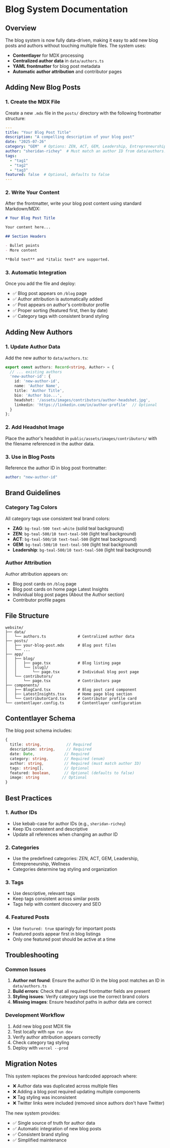# Blog System Documentation

## Overview

The blog system is now fully data-driven, making it easy to add new blog posts and authors without touching multiple files. The system uses:

- **Contentlayer** for MDX processing
- **Centralized author data** in `data/authors.ts`
- **YAML frontmatter** for blog post metadata
- **Automatic author attribution** and contributor pages

## Adding New Blog Posts

### 1. Create the MDX File

Create a new `.mdx` file in the `posts/` directory with the following frontmatter structure:

```yaml
---
title: "Your Blog Post Title"
description: "A compelling description of your blog post"
date: "2025-07-26"
category: "GEM"  # Options: ZEN, ACT, GEM, Leadership, Entrepreneurship, Wellness
author: "sheridan-richey"  # Must match an author ID from data/authors.ts
tags:
  - "tag1"
  - "tag2"
  - "tag3"
featured: false  # Optional, defaults to false
---
```

### 2. Write Your Content

After the frontmatter, write your blog post content using standard Markdown/MDX:

```markdown
# Your Blog Post Title

Your content here...

## Section Headers

- Bullet points
- More content

**Bold text** and *italic text* are supported.
```

### 3. Automatic Integration

Once you add the file and deploy:
- ✅ Blog post appears on `/blog` page
- ✅ Author attribution is automatically added
- ✅ Post appears on author's contributor profile
- ✅ Proper sorting (featured first, then by date)
- ✅ Category tags with consistent brand styling

## Adding New Authors

### 1. Update Author Data

Add the new author to `data/authors.ts`:

```typescript
export const authors: Record<string, Author> = {
  // ... existing authors
  'new-author-id': {
    id: 'new-author-id',
    name: 'Author Name',
    title: 'Author Title',
    bio: 'Author bio...',
    headshot: '/assets/images/contributors/author-headshot.jpg',
    linkedin: 'https://linkedin.com/in/author-profile'  // Optional
  }
};
```

### 2. Add Headshot Image

Place the author's headshot in `public/assets/images/contributors/` with the filename referenced in the author data.

### 3. Use in Blog Posts

Reference the author ID in blog post frontmatter:

```yaml
author: "new-author-id"
```

## Brand Guidelines

### Category Tag Colors

All category tags use consistent teal brand colors:

- **ZAG**: `bg-teal-500 text-white` (solid teal background)
- **ZEN**: `bg-teal-500/10 text-teal-500` (light teal background)
- **ACT**: `bg-teal-500/10 text-teal-500` (light teal background)
- **GEM**: `bg-teal-500/10 text-teal-500` (light teal background)
- **Leadership**: `bg-teal-500/10 text-teal-500` (light teal background)

### Author Attribution

Author attribution appears on:
- Blog post cards on `/blog` page
- Blog post cards on home page Latest Insights
- Individual blog post pages (About the Author section)
- Contributor profile pages

## File Structure

```
website/
├── data/
│   └── authors.ts              # Centralized author data
├── posts/
│   ├── your-blog-post.mdx      # Blog post files
│   └── ...
├── app/
│   ├── blog/
│   │   ├── page.tsx            # Blog listing page
│   │   └── [slug]/
│   │       └── page.tsx        # Individual blog post page
│   └── contributors/
│       └── page.tsx            # Contributors page
├── components/
│   ├── BlogCard.tsx            # Blog post card component
│   ├── LatestInsights.tsx      # Home page blog section
│   └── ContributorCard.tsx     # Contributor profile card
└── contentlayer.config.ts      # Contentlayer configuration
```

## Contentlayer Schema

The blog post schema includes:

```typescript
{
  title: string,           // Required
  description: string,     // Required
  date: Date,             // Required
  category: string,       // Required (enum)
  author: string,         // Required (must match author ID)
  tags: string[],         // Optional
  featured: boolean,      // Optional (defaults to false)
  image: string          // Optional
}
```

## Best Practices

### 1. Author IDs
- Use kebab-case for author IDs (e.g., `sheridan-richey`)
- Keep IDs consistent and descriptive
- Update all references when changing an author ID

### 2. Categories
- Use the predefined categories: ZEN, ACT, GEM, Leadership, Entrepreneurship, Wellness
- Categories determine tag styling and organization

### 3. Tags
- Use descriptive, relevant tags
- Keep tags consistent across similar posts
- Tags help with content discovery and SEO

### 4. Featured Posts
- Use `featured: true` sparingly for important posts
- Featured posts appear first in blog listings
- Only one featured post should be active at a time

## Troubleshooting

### Common Issues

1. **Author not found**: Ensure the author ID in the blog post matches an ID in `data/authors.ts`
2. **Build errors**: Check that all required frontmatter fields are present
3. **Styling issues**: Verify category tags use the correct brand colors
4. **Missing images**: Ensure headshot paths in author data are correct

### Development Workflow

1. Add new blog post MDX file
2. Test locally with `npm run dev`
3. Verify author attribution appears correctly
4. Check category tag styling
5. Deploy with `vercel --prod`

## Migration Notes

This system replaces the previous hardcoded approach where:
- ❌ Author data was duplicated across multiple files
- ❌ Adding a blog post required updating multiple components
- ❌ Tag styling was inconsistent
- ❌ Twitter links were included (removed since authors don't have Twitter)

The new system provides:
- ✅ Single source of truth for author data
- ✅ Automatic integration of new blog posts
- ✅ Consistent brand styling
- ✅ Simplified maintenance 
